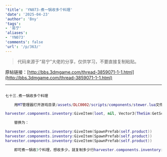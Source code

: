 ```yaml
---
'title': 'YN073-煮一锅收多个料理'
'date': '2025-04-23'
'author': 'Bny'
'tags':
- '易宁'
'aliases':
- 'YN073'
'comments': false
'url': '/p/363/'
---
```


> 代码来源于“易宁”大佬的分享，仅供学习，不要直接复制粘贴。

原帖链接：[http://bbs.3dmgame.com/thread-3859071-1-1.html](http://bbs.3dmgame.com/thread-3859071-1-1.html)

---

```lua  

七十三.煮一锅收多个料理

	用MT管理器打开游戏目录/assets/DLC0002/scripts/components/stewer.lua文件，将以下内容：

harvester.components.inventory:GiveItem(loot, nil, Vector3(TheSim:GetScreenPos(self.inst.Transform:GetWorldPosition())))

	替换为：

harvester.components.inventory:GiveItem(SpawnPrefab(self.product))
harvester.components.inventory:GiveItem(SpawnPrefab(self.product))
harvester.components.inventory:GiveItem(SpawnPrefab(self.product))

	即可煮一锅收3个料理，想收多少，就复制多少行harvester.components.inventory:GiveItem(SpawnPrefab(self.product))即可

```  


